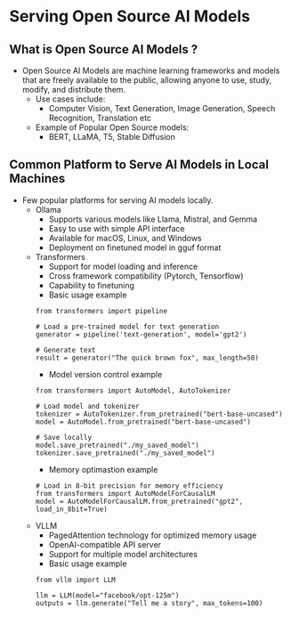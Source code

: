 # Serving Open Source AI Models
## What is Open Source AI Models ?
- Open Source AI Models are machine learning frameworks and models that are freely available to the public, allowing anyone to use, study, modify, and distribute them.
    - Use cases include:
        - Computer Vision, Text Generation, Image Generation, Speech Recognition, Translation etc
    - Example of Popular Open Source models:
        - BERT, LLaMA, T5, Stable Diffusion

## Common Platform to Serve AI Models in Local Machines
- Few popular platforms for serving AI models locally.
    - Ollama
        - Supports various models like Llama, Mistral, and Gemma
        - Easy to use with simple API interface
        - Available for macOS, Linux, and Windows
        - Deployment on finetuned model in gguf format
    - Transformers
        - Support for model loading and inference
        - Cross framework compatibility (Pytorch, Tensorflow)
        - Capability to finetuning
        - Basic usage example
        ```
        from transformers import pipeline

        # Load a pre-trained model for text generation
        generator = pipeline('text-generation', model='gpt2')

        # Generate text
        result = generator("The quick brown fox", max_length=50)

        ```
        - Model version control example
        ```
        from transformers import AutoModel, AutoTokenizer

        # Load model and tokenizer
        tokenizer = AutoTokenizer.from_pretrained("bert-base-uncased")
        model = AutoModel.from_pretrained("bert-base-uncased")

        # Save locally
        model.save_pretrained("./my_saved_model")
        tokenizer.save_pretrained("./my_saved_model")

        ```
        - Memory optimastion example
        ```
        # Load in 8-bit precision for memory efficiency
        from transformers import AutoModelForCausalLM
        model = AutoModelForCausalLM.from_pretrained("gpt2", load_in_8bit=True)

        ```
    - VLLM
        - PagedAttention technology for optimized memory usage
        - OpenAI-compatible API server
        - Support for multiple model architectures
        - Basic usage example
        ```
        from vllm import LLM

        llm = LLM(model="facebook/opt-125m")
        outputs = llm.generate("Tell me a story", max_tokens=100)

        ```




